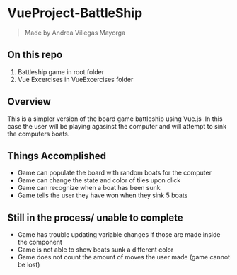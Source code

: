 # VueProject-BattleShip

>Made by Andrea Villegas Mayorga

## On this repo
1. Battleship game in root folder
2. Vue Excercises in VueExcercises folder

## Overview

This is a simpler version of the board game battleship using Vue.js .In this case the user will be playing agasinst the computer and will attempt to sink the computers boats. 

## Things Accomplished
- Game can populate the board with random boats for the computer
- Game can change the state and color of tiles upon click
- Game can recognize when a boat has been sunk
- Game tells the user they have won when they sink 5 boats

## Still in the process/ unable to complete
- Game has trouble updating variable changes if those are made inside the component
- Game is not able to show boats sunk a different color
- Game does not count the amount of moves the user made (game cannot be lost)
